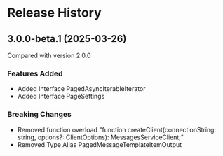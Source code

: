# Release History
    
## 3.0.0-beta.1 (2025-03-26)
Compared with version 2.0.0
    
### Features Added

  - Added Interface PagedAsyncIterableIterator
  - Added Interface PageSettings

### Breaking Changes

  - Removed function overload "function createClient(connectionString: string, options?: ClientOptions): MessagesServiceClient;"
  - Removed Type Alias PagedMessageTemplateItemOutput
    
